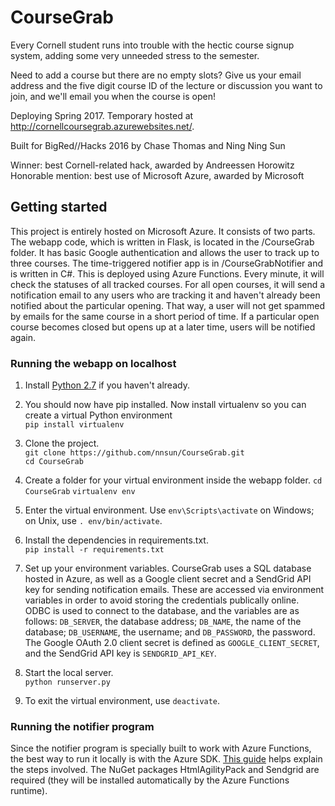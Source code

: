 # CourseGrab

Every Cornell student runs into trouble with the hectic course signup system, adding some very unneeded stress to the semester.

Need to add a course but there are no empty slots? Give us your email address and the five digit course ID of the lecture or discussion you want to join, and we'll email you when the course is open!

Deploying Spring 2017. Temporary hosted at http://cornellcoursegrab.azurewebsites.net/. 

Built for BigRed//Hacks 2016
by Chase Thomas and Ning Ning Sun

Winner: best Cornell-related hack, awarded by Andreessen Horowitz
Honorable mention: best use of Microsoft Azure, awarded by Microsoft

## Getting started

This project is entirely hosted on Microsoft Azure. It consists of two parts. 
The webapp code, which is written in Flask, is located in the /CourseGrab folder. It has basic Google authentication and allows the user to track up to three courses. 
The time-triggered notifier app is in /CourseGrabNotifier and is written in C#. This is deployed using Azure Functions. Every minute, it will check the statuses of all tracked courses. For all open courses, it will send a notification email to any users who are tracking it and haven't already been notified about the particular opening. That way, a user will not get spammed by emails for the same course in a short period of time. If a particular open course becomes closed but opens up at a later time, users will be notified again. 

### Running the webapp on localhost

1. Install [Python 2.7](https://www.python.org/downloads/) if you haven't already.

2. You should now have pip installed. Now install virtualenv so you can create a virtual Python environment  
 ```pip install virtualenv```

3. Clone the project.  
 ```git clone https://github.com/nnsun/CourseGrab.git```  
 ```cd CourseGrab```

4. Create a folder for your virtual environment inside the webapp folder. 
```cd CourseGrab```
```virtualenv env```

5. Enter the virtual environment. Use ```env\Scripts\activate``` on Windows; on Unix, use ```. env/bin/activate```.

6. Install the dependencies in requirements.txt.  
 ```pip install -r requirements.txt```

7. Set up your environment variables. CourseGrab uses a SQL database hosted in Azure, as well as a Google client secret and a SendGrid API key for sending notification emails. These are accessed via environment variables in order to avoid storing the credentials publically online. 
ODBC is used to connect to the database, and the variables are as follows: ```DB_SERVER```, the database address; ```DB_NAME```, the name of the database; ```DB_USERNAME```, the username; and ```DB_PASSWORD```, the password.
The Google OAuth 2.0 client secret is defined as ```GOOGLE_CLIENT_SECRET```, and the SendGrid API key is ```SENDGRID_API_KEY```.

8. Start the local server.  
 ```python runserver.py```
 
9. To exit the virtual environment, use ```deactivate```.

### Running the notifier program

Since the notifier program is specially built to work with Azure Functions, the best way to run it locally is with the Azure SDK. [This guide](https://blogs.msdn.microsoft.com/webdev/2016/12/01/visual-studio-tools-for-azure-functions/) helps explain the steps involved. The NuGet packages HtmlAgilityPack and Sendgrid are required (they will be installed automatically by the Azure Functions runtime). 
